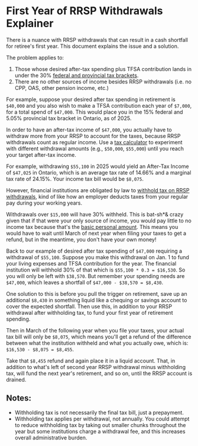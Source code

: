 # First Year of RRSP Withdrawals Explainer

There is a nuance with RRSP withdrawals that can result in a cash shortfall for retiree's first year. This document explains the issue and a solution.

The problem applies to:
1. Those whose desired after-tax spending plus TFSA contribution lands in under the 30% [federal and provincial tax brackets](https://www.canada.ca/en/revenue-agency/services/tax/individuals/frequently-asked-questions-individuals/canadian-income-tax-rates-individuals-current-previous-years.html).
2. There are no other sources of income besides RRSP withdrawals (i.e. no CPP, OAS, other pension income, etc.)

For example, suppose your desired after tax spending in retirement is `$40,000` and you also wish to make a TFSA contribution each year of `$7,000`, for a total spend of `$47,000`. This would place you in the 15% federal and 5.05% provincial tax bracket in Ontario, as of 2025.

In order to have an after-tax income of `$47,000`, you actually have to withdraw more from your RRSP to account for the taxes, because RRSP withdrawals count as regular income. Use a [tax calculator](https://www.eytaxcalculators.com/en/2025-personal-tax-calculator.html) to experiment with different withdrawal amounts (e.g., `$50,000`, `$55,000`) until you reach your target after-tax income.


For example, withdrawing `$55,100` in 2025 would yield an After-Tax Income of `$47,025` in Ontario, which is an average tax rate of 14.66% and a marginal tax rate of 24.15%. Your income tax bill would be `$8,075`.

However, financial institutions are obligated by law to [withhold tax on RRSP withdrawals](https://www.canada.ca/en/revenue-agency/services/tax/individuals/topics/rrsps-related-plans/making-withdrawals/tax-rates-on-withdrawals.html), kind of like how an employer deducts taxes from your regular pay during your working years.

Withdrawals over `$15,000` will have 30% withheld. This is bat-sh*& crazy given that if that were your only source of income, you would pay little to no income tax because that's the [basic personal amount](https://www.canada.ca/en/revenue-agency/programs/about-canada-revenue-agency-cra/federal-government-budgets/basic-personal-amount.html). This means you would have to wait until March of next year when filing your taxes to get a refund, but in the meantime, you don't have your own money!

Back to our example of desired after tax spending of `$47,000` requiring a withdrawal of `$55,100`. Suppose you make this withdrawal on Jan. 1 to fund your living expenses and TFSA contribution for the year. The financial institution will withhold 30% of that which is `$55,100 * 0.3 = $16,530`. So you will only be left with `$38,570`. But remember your spending needs are `$47,000`, which leaves a shortfall of `$47,000 - $38,570 = $8,430`.

One solution to this is before you pull the trigger on retirement, save up an additional `$8,430` in something liquid like a chequing or savings account to cover the expected shortfall. Then use this, in addition to your RRSP withdrawal after withholding tax, to fund your first year of retirement spending.

Then in March of the following year when you file your taxes, your actual tax bill will only be `$8,075`, which means you'll get a refund of the difference between what the institution withheld and what you actually owe, which is: `$16,530 - $8,075 = $8,455`.

Take that `$8,455` refund and again place it in a liquid account. That, in addition to what's left of second year RRSP withdrawal minus withholding tax, will fund the next year's retirement, and so on, until the RRSP account is drained.

## Notes:

- Withholding tax is not necessarily the final tax bill, just a prepayment.
- Withholding tax applies per withdrawal, not annually. You could attempt to reduce withholding tax by taking out smaller chunks throughout the year but some institutions charge a withdrawal fee, and this increases overall administrative burden.
